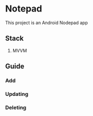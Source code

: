 # Notepad

This project is an Android Nodepad app

## Stack

1. MVVM

## Guide
### Add
### Updating
### Deleting
